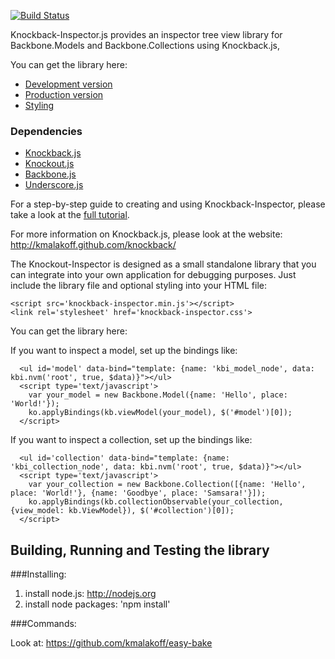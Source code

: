 [![Build Status](https://secure.travis-ci.org/kmalakoff/knockback-inspector.png)](http://travis-ci.org/kmalakoff/knockback-inspector)

Knockback-Inspector.js provides an inspector tree view library for Backbone.Models and Backbone.Collections using Knockback.js,

You can get the library here:

* [Development version][1]
* [Production version][2]
* [Styling][3]

### Dependencies

* [Knockback.js][4]
* [Knockout.js][5]
* [Backbone.js][6]
* [Underscore.js][7]


For a step-by-step guide to creating and using Knockback-Inspector, please take a look at the [full tutorial][8].

For more information on Knockback.js, please look at the website: http://kmalakoff.github.com/knockback/

The Knockout-Inspector is designed as a small standalone library that you can integrate into your own application for debugging purposes. Just include the library file and optional styling into your HTML file:

```
<script src='knockback-inspector.min.js'></script>
<link rel='stylesheet' href='knockback-inspector.css'>
```

You can get the library here:

[1]: https://raw.github.com/kmalakoff/knockback-inspector/0.1.3/knockback-inspector.js
[2]: https://raw.github.com/kmalakoff/knockback-inspector/0.1.3/knockback-inspector.min.js
[3]: http://cloud.github.com/downloads/kmalakoff/knockback-inspector/knockback-inspector.css
[4]: http://kmalakoff.github.com/knockback/
[5]: https://github.com/SteveSanderson/knockout/downloads/
[6]: http://documentcloud.github.com/backbone/
[7]: http://documentcloud.github.com/underscore/
[8]: http://kmalakoff.github.com/knockback/tutorial_inspector_library.html

If you want to inspect a model, set up the bindings like:

````
  <ul id='model' data-bind="template: {name: 'kbi_model_node', data: kbi.nvm('root', true, $data)}"></ul>
  <script type='text/javascript'>
    var your_model = new Backbone.Model({name: 'Hello', place: 'World!'});
    ko.applyBindings(kb.viewModel(your_model), $('#model')[0]);
  </script>
````

If you want to inspect a collection, set up the bindings like:

````
  <ul id='collection' data-bind="template: {name: 'kbi_collection_node', data: kbi.nvm('root', true, $data)}"></ul>
  <script type='text/javascript'>
    var your_collection = new Backbone.Collection([{name: 'Hello', place: 'World!'}, {name: 'Goodbye', place: 'Samsara!'}]);
    ko.applyBindings(kb.collectionObservable(your_collection, {view_model: kb.ViewModel}), $('#collection')[0]);
  </script>
````


Building, Running and Testing the library
-----------------------

###Installing:

1. install node.js: http://nodejs.org
2. install node packages: 'npm install'

###Commands:

Look at: https://github.com/kmalakoff/easy-bake
